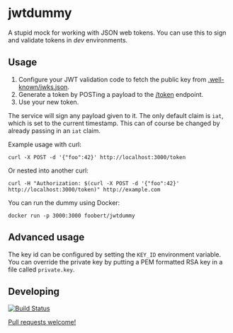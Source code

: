# jwtdummy

A stupid mock for working with JSON web tokens. You can use this to sign and
validate tokens in *dev* environments.

## Usage

1. Configure your JWT validation code to fetch the public key from
   [.well-known/jwks.json](http://localhost:3000/.well-known/jwks.json).
2. Generate a token by POSTing a payload to the [/token](http://localhost:3000/token) endpoint.
3. Use your new token.

The service will sign any payload given to it. The only default claim is `iat`,
which is set to the current timestamp. This can of course be changed by already
passing in an `iat` claim.

Example usage with curl:

    curl -X POST -d '{"foo":42}' http://localhost:3000/token

Or nested into another curl:

    curl -H "Authorization: $(curl -X POST -d '{"foo":42}' http://localhost:3000/token)" http://example.com

You can run the dummy using Docker:

    docker run -p 3000:3000 foobert/jwtdummy

## Advanced usage

The key id can be configured by setting the `KEY_ID` environment variable.
You can override the private key by putting a PEM formatted RSA key in a file
called `private.key`.

## Developing

[![Build Status](https://travis-ci.org/foobert/jwtdummy.svg?branch=master)](https://travis-ci.org/foobert/jwtdummy)

[Pull requests welcome!](https://github.com/foobert/jwtdummy)
